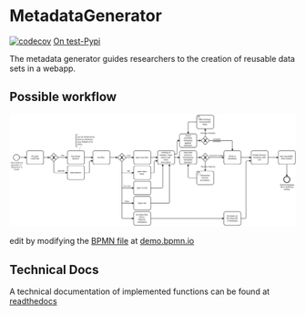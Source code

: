 # MetadataGenerator

<!-- [![Test SoilPulse](https://github.com/SoilPulse/MetadataGenerator/actions/workflows/python-package.yml/badge.svg)](https://github.com/SoilPulse/MetadataGenerator/actions/workflows/python-package.yml) -->
[![codecov](https://codecov.io/gh/SoilPulse/MetadataGenerator/graph/badge.svg?token=DROH4NLAXT)](https://codecov.io/gh/SoilPulse/MetadataGenerator)
[On test-Pypi](https://test.pypi.org/project/soilpulsecore/)

The metadata generator guides researchers to the creation of reusable data sets in a webapp.

## Possible workflow

![BPMN](https://raw.githubusercontent.com/SoilPulse/MetadataGenerator/main/metagen_BPMN.svg)

edit by modifying the [BPMN file](https://github.com/SoilPulse/MetadataGenerator/blob/add_BPMN/metagen.bpmn) at [demo.bpmn.io](demo.bpmn.io)

## Technical Docs

A technical documentation of implemented functions can be found at [readthedocs](https://metadatagenerator.readthedocs.io/en/latest/ )
